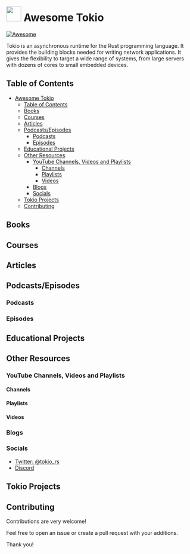 # [<img src="https://upload.wikimedia.org/wikipedia/commons/thumb/6/60/Tokio_logo.svg/1200px-Tokio_logo.svg.png" width="40">](https://github.com/tokio-rs/tokio) Awesome Tokio

[![Awesome](https://awesome.re/badge.svg)](https://awesome.re)

Tokio is an asynchronous runtime for the Rust programming language. It provides the building blocks needed for writing network applications. It gives the flexibility to target a wide range of systems, from large servers with dozens of cores to small embedded devices.

## Table of Contents

- [ Awesome Tokio](#-awesome-tokio)
  - [Table of Contents](#table-of-contents)
  - [Books](#books)
  - [Courses](#courses)
  - [Articles](#articles)
  - [Podcasts/Episodes](#podcastsepisodes)
    - [Podcasts](#podcasts)
    - [Episodes](#episodes)
  - [Educational Projects](#educational-projects)
  - [Other Resources](#other-resources)
    - [YouTube Channels, Videos and Playlists](#youtube-channels-videos-and-playlists)
      - [Channels](#channels)
      - [Playlists](#playlists)
      - [Videos](#videos)
    - [Blogs](#blogs)
    - [Socials](#socials)
  - [Tokio Projects](#tokio-projects)
  - [Contributing](#contributing)

## Books


## Courses


## Articles

## Podcasts/Episodes

### Podcasts

### Episodes


## Educational Projects


## Other Resources

### YouTube Channels, Videos and Playlists

#### Channels


#### Playlists

#### Videos

### Blogs


### Socials

- [Twitter: @tokio_rs](https://twitter.com/tokio_rs)
- [Discord](https://discord.com/invite/tokio)

## Tokio Projects


## Contributing

Contributions are very welcome!

Feel free to open an issue or create a pull request with your additions.

Thank you!
